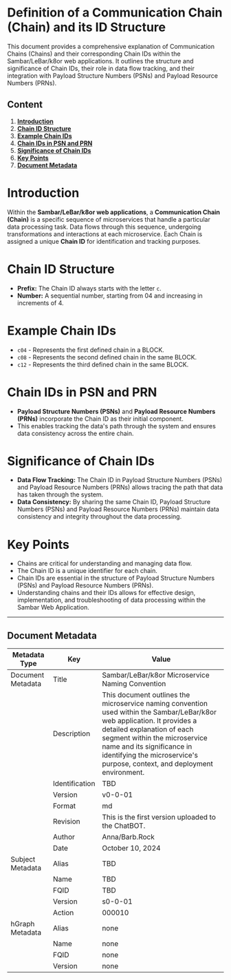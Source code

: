 # Definition of a Communication Chain (Chain) and its ID Structure

This document provides a comprehensive explanation of Communication Chains (Chains) and their corresponding Chain IDs within the Sambar/LeBar/k8or web applications. It outlines the structure and significance of Chain IDs, their role in data flow tracking, and their integration with Payload Structure Numbers (PSNs) and Payload Resource Numbers (PRNs).

## Content

1. **[Introduction](#Introduction)**
2. **[Chain ID Structure](#Chain-ID-Structure)**
3. **[Example Chain IDs](#Example-Chain-IDs)**
4. **[Chain IDs in PSN and PRN](#Chain-IDs-in-PSN-and-PRN)**
5. **[Significance of Chain IDs](#Significance-of-Chain-IDs)**
6. **[Key Points](#Key-Points)**
7. **[Document Metadata](#Document-Metadata)**

<h1 id="Introduction">Introduction</h1>

Within the **Sambar/LeBar/k8or web applications**, a **Communication Chain (Chain)** is a specific sequence of microservices that handle a particular data processing task. Data flows through this sequence, undergoing transformations and interactions at each microservice. Each Chain is assigned a unique **Chain ID** for identification and tracking purposes.

<h1 id="Chain-ID-Structure">Chain ID Structure</h1>

- **Prefix:** The Chain ID always starts with the letter `c`.
- **Number:** A sequential number, starting from 04 and increasing in increments of 4.

<h1 id="Example-Chain-IDs">Example Chain IDs</h1>

- `c04` - Represents the first defined chain in a BLOCK.
- `c08` - Represents the second defined chain in the same BLOCK.
- `c12` - Represents the third defined chain in the same BLOCK.

<h1 id="Chain-IDs-in-PSN-and-PRN">Chain IDs in PSN and PRN</h1>

- **Payload Structure Numbers (PSNs)** and **Payload Resource Numbers (PRNs)** incorporate the Chain ID as their initial component.
- This enables tracking the data's path through the system and ensures data consistency across the entire chain.

<h1 id="Significance-of-Chain-IDs">Significance of Chain IDs</h1>

- **Data Flow Tracking:** The Chain ID in Payload Structure Numbers (PSNs) and Payload Resource Numbers (PRNs) allows tracing the path that data has taken through the system.
- **Data Consistency:** By sharing the same Chain ID, Payload Structure Numbers (PSNs) and Payload Resource Numbers (PRNs) maintain data consistency and integrity throughout the data processing.

<h1 id="Key-Points">Key Points</h1>

- Chains are critical for understanding and managing data flow.
- The Chain ID is a unique identifier for each chain.
- Chain IDs are essential in the structure of Payload Structure Numbers (PSNs) and Payload Resource Numbers (PRNs).
- Understanding chains and their IDs allows for effective design, implementation, and troubleshooting of data processing within the Sambar Web Application.

---

<h2 id="Document-Metadata">Document Metadata</h2>

| Metadata Type | Key | Value |
|---|---|---|
| Document Metadata | Title | Sambar/LeBar/k8or Microservice Naming Convention |
| | Description | This document outlines the microservice naming convention used within the Sambar/LeBar/k8or web application. It provides a detailed explanation of each segment within the microservice name and its significance in identifying the microservice's purpose, context, and deployment environment. |
| | Identification | TBD | |
| | Version | v0-0-01 | |
| | Format | md | |
| | Revision | This is the first version uploaded to the ChatBOT. |
| | Author | Anna/Barb.Rock |
| | Date | October 10, 2024 |
| Subject Metadata | Alias | TBD |
| |  Name | TBD |
| |  FQID | TBD |
| |  Version | s0-0-01 |
| |  Action | 000010 |
| hGraph Metadata | Alias | none |
| |  Name | none |
| |  FQID | none |
| |  Version | none |